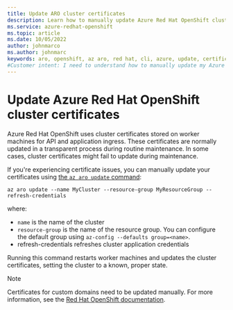 ```yaml
---
title: Update ARO cluster certificates
description: Learn how to manually update Azure Red Hat OpenShift cluster certificates
ms.service: azure-redhat-openshift
ms.topic: article
ms.date: 10/05/2022
author: johnmarco
ms.author: johnmarc
keywords: aro, openshift, az aro, red hat, cli, azure, update, certificates
#Customer intent: I need to understand how to manually update my Azure Red Hat OpenShift cluster certificates.
---
```


# Update Azure Red Hat OpenShift cluster certificates

Azure Red Hat OpenShift uses cluster certificates stored on worker machines for API and application ingress. These certificates are normally updated in a transparent process during routine maintenance. In some cases, cluster certificates might fail to update during maintenance.

If you're experiencing certificate issues, you can manually update your certificates using [the `az aro update` command](/cli/azure/aro#az-aro-update):

```azurecli-interactive
az aro update --name MyCluster --resource-group MyResourceGroup --refresh-credentials
```
where:

* `name` is the name of the cluster
* `resource-group` is the name of the resource group. You can configure the default group using `az-config --defaults group=<name>`.
* refresh-credentials refreshes cluster application credentials

Running this command restarts worker machines and updates the cluster certificates, setting the cluster to a known, proper state. 

> [!NOTE]
> Certificates for custom domains need to be updated manually. For more information, see the [Red Hat OpenShift documentation](https://docs.openshift.com/rosa/applications/deployments/osd-config-custom-domains-applications.html).

